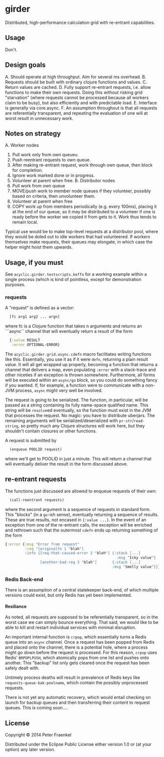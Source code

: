 # girder

Distributed, high-performance calculation grid with re-entrant capabilities.

## Usage

Don't.

## Design goals

A. Should operate at high throughput.  Aim for several ms overhead.
B. Requests should be built with ordinary clojure functions and values.
C. Return values are cached.
D. Fully support re-entrant requests, i.e. allow functions to make their own requests.  Doing this
   without risking grid "starvation" (where requests cannot be processed because all workers claim to be
   busy), but also efficiently and with predictable load.
E. Interface is generally via core.async.
F. An assumption throughout is that all requests are referentially transparent, and repeating the
   evaluation of one will at worst result in unnecessary work.

## Notes on strategy

A. Worker nodes
   1. Pull work only from own queueu.
   2. Push reentrant requests to own queue.
   3. After making re-entrant request, work through own queue, then block for completion.
   4. Ignore work marked done or in progress.
   5. Volunteer at parent when free.
 B. Distributor nodes
   1. Pull work from own queue
   2. MOVE/push work to member node queues if they volunteer, possibly based on criteria, then unvolunteer them.
   3. Volunteer at parent when free
   4. COPY work up from members periodically (e.g. every 100ms), placing it at the end of our queue,
      so it may be distributed to a volunteer if one is ready before
      the worker we copied it from gets to it.  Work thus tends to remain local.

Typical use would be to make top-level requests at a distributor pool, where they would be doled out to
idle workers that had volunteered.  If workers themselves make requests, their queues may elongate, in which
case the helper might hoist them upwards.

## Usage, if you must

See ```acyclic.girder.testscripts.boffo``` for a working example within a single process (which is kind of
pointless, except for demonstration purposes.

### requests

A "request" is defined as a vector:
~~~.clj
  [fc arg1 arg2 ... argn]
~~~
where fc is a Clojure function that takes n arguments and returns an ```async`` channel that will eventually
return a result of the form

~~~.clj
  {:value RESULT
   :error OPTIONAL-ERROR}
~~~

The ```acyclic.girder.grid.async.cdefn``` macro facilitates writing functions like this.  Essentially, you
use it as if it were ```defn```, returning a plain result value.  It will all get wrapped up properly, becoming
a function that returns a channel that delivers a map, even populating ```:error``` with a stack-trace and other niceties if
an exception is thrown somewhere.  Furthermore, all forms will be executed within an ```async/go``` block, so
you could do something fancy if you wanted.  If, for example, a function
were to communicate with a non-JVM process, ```async``` might very well be
involved.

The request is going to be serialized.  The function, in particular, will be passed as a string containing its
fully name-space qualified name.  This string will be ```resolve```ed eventually, so the function must
exist in the JVM that processes the request.  No magic: you have to distribute uberjars.  The remaining arguments
will be serialized/deserialized with ```pr-str```/```read-string```, so pretty much any Clojure structures will
work here, but they shouldn't contain closures or other functions.

A request is submitted by
~~~.clj
  (enqueue POOLID request)
~~~
where we'll get to POOLID in just a minute.  This will return a channel that will eventually deliver the result in
the form discussed above.

## re-entrant requests

The functions just discussed are allowed to enqueue requests of their own:
~~~.clj
  (call-reentrant requests)
~~~
where the second argument is a sequence of requests in standard form.  This
"blocks" (in a ```go```-ish sense), eventually returning a sequence of results.
These are true results, not encased in ```{:value ...}```.  In the event of
an exception from one of the re-entrant calls, the exception will be enriched
and rethrown such that the outermost ```cdefn``` ends up returning something of the form
~~~.clj
{:error {:msg "Error from request"
         :req "[originalfn 1 "blah"]
		 :info {[req-that-caused-error 2 "bleh"] {:stack [...]
		                                           :msg "Icky value"}
	            [another-bad-req 3 "blah"]       {:stack [...]
		                                         :msg "Smelly value"}}}}
~~~												 



### Redis Back-end

There is an assumption of a central statekeeper back-end, of which
multiple versions could exist, but only Redis has yet been
implemented.

#### Resiliance

As noted, all requests are supposed to be referentially transparent,
so in the worst case we can simply bounce everything.  That said, we
would like to be able to kill and restart individual services with
minimal disruption.

An important internal function is ```crpop```, which essentially turns
a Redis queue into an ```async``` channel.  Once a request has been popped
from Redis and placed onto the channel, there is a potential hole, where
a process might go down before the request is processed.  For this reason,
```crpop``` uses Redis' ```BRPOPLPUSH```, which atomically pops from one
list and pushes onto another.  This "backup" list only gets cleared once
the request has been safely dealt with.

Untimely process deaths will result in prevalence of Redis keys like
```requests-queue-bak-poolname```, which contain the possibly unprocessed
requests.

There is not yet any automatic recovery, which would entail checking on
launch for backup queues and then transferring their content to request
queues.  This is coming soon....

## License

Copyright © 2014 Peter Fraenkel

Distributed under the Eclipse Public License either version 1.0 or (at
your option) any later version.
